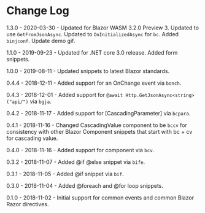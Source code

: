 # Change Log

1.3.0 - 2020-03-30 - Updated for Blazor WASM 3.2.0 Preview 3. Updated to use `GetFromJsonAsync`. Updated to `OnInitializedAsync` for `bc`. Added `binjconf`. Update demo gif.

1.1.0 - 2019-09-23 - Updated for .NET core 3.0 release. Added form snippets.

1.0.0 - 2019-08-11 - Updated snippets to latest Blazor standards.

0.4.4 - 2018-12-11 - Added support for an OnChange event via `bonch`.

0.4.3 - 2018-12-01 - Added support for `@await Http.GetJsonAsync<string>("api/")` via `bgja`.

0.4.2 - 2018-11-17 - Added support for [CascadingParameter] via `bcpara`.

0.4.1 - 2018-11-16 - Changed CascadingValue component to be `bccv` for consistency with other Blazor Component snippets that start with bc + cv for cascading value.

0.4.0 - 2018-11-16 - Added support for <CascadingValue> component via `bcv`.

0.3.2 - 2018-11-07 - Added @if @else snippet via `bife`.

0.3.1 - 2018-11-05 - Added @if snippet via `bif`.

0.3.0 - 2018-11-04 - Added @foreach and @for loop snippets.

0.1.0 - 2018-11-02 - Initial support for common events and common Blazor Razor directives.
